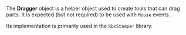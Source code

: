 The **Dragger** object is a helper object used to create tools that can drag parts. It is expected (but not required) to be used with `Mouse` events.

Its implementation is primarily used in the `RbxStamper` library.